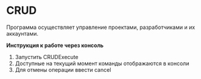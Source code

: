 # CRUD

Программа осуществляет управление проектами, разработчиками
и их аккаунтами.

**Инструкция к работе через консоль** 

1. Запустить CRUDExecute
2. Доступные на текущий момент команды отображаются в консоли
3. Для отмены операции ввести cancel

 
